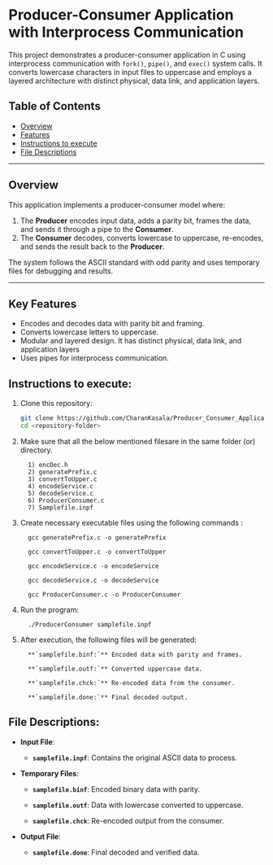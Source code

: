 
# Producer-Consumer Application with Interprocess Communication

This project demonstrates a producer-consumer application in C using interprocess communication with `fork()`, `pipe()`, and `exec()` system calls. It converts lowercase characters in input files to uppercase and employs a layered architecture with distinct physical, data link, and application layers.

## Table of Contents

- [Overview](#overview)
- [Features](#features)
- [Instructions to execute](#instructions-to-execute)
- [File Descriptions](#file-descriptions)

---

## Overview

This application implements a producer-consumer model where:
1. The **Producer** encodes input data, adds a parity bit, frames the data, and sends it through a pipe to the **Consumer**.
2. The **Consumer** decodes, converts lowercase to uppercase, re-encodes, and sends the result back to the **Producer**.

The system follows the ASCII standard with odd parity and uses temporary files for debugging and results.

---

## Key Features

- Encodes and decodes data with parity bit and framing.
- Converts lowercase letters to uppercase.
- Modular and layered design. It has distinct physical, data link, and application layers
- Uses pipes for interprocess communication.


## Instructions to execute:

1. Clone this repository:
   ```bash
   git clone https://github.com/CharanKasala/Producer_Consumer_Application.git
   cd <repository-folder>
   
2. Make sure that all the below mentioned filesare in the same folder (or) directory.
   
         1) encDec.h
         2) generatePrefix.c
         3) convertToUpper.c
         4) encodeService.c
         5) decodeService.c
         6) ProducerConsumer.c
         7) Samplefile.inpf

4. Create necessary executable files using the following commands :

         gcc generatePrefix.c -o generatePrefix

         gcc convertToUpper.c -o convertToUpper

         gcc encodeService.c -o encodeService

         gcc decodeService.c -o decodeService

         gcc ProducerConsumer.c -o ProducerConsumer
   
5. Run the program:
   
         ./ProducerConsumer samplefile.inpf

6. After execution, the following files will be generated:

         **`samplefile.binf:`** Encoded data with parity and frames.
   
         **`samplefile.outf:`** Converted uppercase data.
   
         **`samplefile.chck:`** Re-encoded data from the consumer.
   
         **`samplefile.done:`** Final decoded output.

## File Descriptions:

- **Input File**:

  - **`samplefile.inpf`**: Contains the original ASCII data to process.
   
- **Temporary Files**:
 
  - **`samplefile.binf`**: Encoded binary data with parity.
     
  - **`samplefile.outf`**: Data with lowercase converted to uppercase.
    
  - **`samplefile.chck`**: Re-encoded output from the consumer.

- **Output File**:
 
  - **`samplefile.done`**: Final decoded and verified data.
